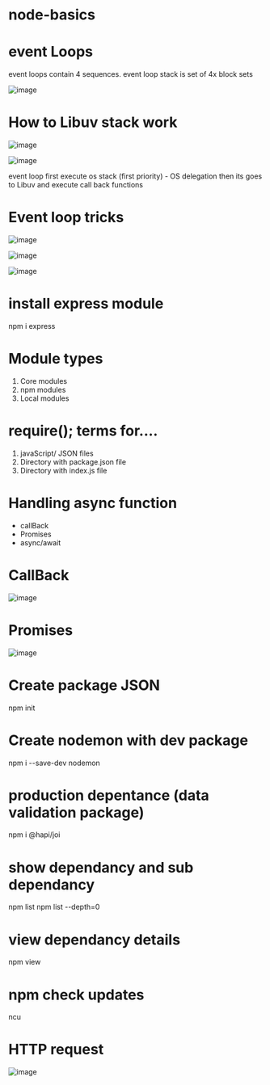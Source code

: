 # node-basics

# event Loops

event loops contain 4 sequences.
event loop stack is set of 4x block sets

![image](https://user-images.githubusercontent.com/75485255/188318113-e3f76580-6e9d-4287-beab-515adea45cbe.png)

# How to Libuv stack work

![image](https://user-images.githubusercontent.com/75485255/188318840-a5f9dcdc-115d-4b4a-8d67-e643d83db48a.png)

![image](https://user-images.githubusercontent.com/75485255/188318934-e069d13e-2f8e-4aca-a2d3-eece7dea0ec2.png)

event loop first execute os stack (first priority) - OS delegation
then its goes to Libuv and execute call back functions

# Event loop tricks

![image](https://user-images.githubusercontent.com/75485255/188319431-9cf6d713-97ae-4329-be9e-f7dad94a3689.png)

![image](https://user-images.githubusercontent.com/75485255/188319502-b4c7b128-1acb-4dac-8e9f-246b16a2e2cd.png)

![image](https://user-images.githubusercontent.com/75485255/188321042-d1d786fe-1b0c-4098-85f5-cce88ad29473.png)

# install express module

npm i express

# Module types

1. Core modules
2. npm modules
3. Local modules

# require(); terms for....

1. javaScript/ JSON files
2. Directory with package.json file
3. Directory with index.js file

# Handling async function

- callBack
- Promises
- async/await

# CallBack

![image](https://user-images.githubusercontent.com/75485255/188449438-54bb4e74-a88d-42b4-a62a-c2035642e33e.png)

# Promises

![image](https://user-images.githubusercontent.com/75485255/190864313-071de78e-06f9-494d-993d-7c6e33562e17.png)

# Create package JSON

npm init

# Create nodemon with dev package

npm i --save-dev nodemon

# production depentance (data validation package)

npm i @hapi/joi

# show dependancy and sub dependancy

npm list
npm list --depth=0

# view dependancy details

npm view <dependancy name>

# npm check updates

ncu

# HTTP request
![image](https://user-images.githubusercontent.com/75485255/191000584-72b0b1b0-563b-4861-b6cf-01d6f75818ed.png)

